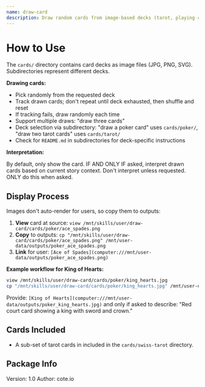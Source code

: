 ```yaml
---
name: draw-card
description: Draw random cards from image-based decks (tarot, playing cards, RPG oracles) for solo roleplaying. Supports multiple decks via subdirectories.
---
```


# How to Use

The `cards/` directory contains card decks as image files (JPG, PNG, SVG). Subdirectories represent different decks.

**Drawing cards:**
- Pick randomly from the requested deck
- Track drawn cards; don't repeat until deck exhausted, then shuffle and reset
- If tracking fails, draw randomly each time
- Support multiple draws: "draw three cards"
- Deck selection via subdirectory: "draw a poker card" uses `cards/poker/`, "draw two tarot cards" uses `cards/tarot/`
- Check for `README.md` in subdirectories for deck-specific instructions

**Interpretation:**

By default, only show the card. IF AND ONLY IF asked, interpret drawn cards based on current story context. Don't interpret unless requested. ONLY do this when asked.

## Display Process

Images don't auto-render for users, so copy them to outputs:

1. **View** card at source: `view /mnt/skills/user/draw-card/cards/poker/ace_spades.png`
2. **Copy** to outputs: `cp "/mnt/skills/user/draw-card/cards/poker/ace_spades.png" /mnt/user-data/outputs/poker_ace_spades.png`
3. **Link** for user: `[Ace of Spades](computer:///mnt/user-data/outputs/poker_ace_spades.png)`

**Example workflow for King of Hearts:**

```bash
view /mnt/skills/user/draw-card/cards/poker/king_hearts.jpg
cp "/mnt/skills/user/draw-card/cards/poker/king_hearts.jpg" /mnt/user-data/outputs/poker_king_hearts.jpg
```
Provide: `[King of Hearts](computer:///mnt/user-data/outputs/poker_king_hearts.jpg)` and only if asked to describe: "Red court card showing a king with sword and crown."

## Cards Included

- A sub-set of tarot cards in included in the `cards/swiss-tarot` directory.

## Package Info
Version: 1.0
Author: cote.io
